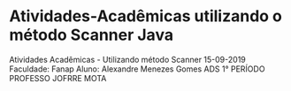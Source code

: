 # Atividades-Acadêmicas utilizando o  método Scanner Java
Atividades Acadêmicas - Utilizando método Scanner 15-09-2019
Faculdade: Fanap
Aluno: Alexandre Menezes Gomes 
ADS 1° PERÍODO 
PROFESSO JOFRRE MOTA
